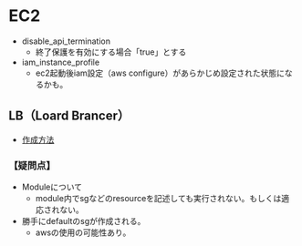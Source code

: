 # EC2

* disable_api_termination
  * 終了保護を有効にする場合「true」とする
* iam_instance_profile
  * ec2起動後iam設定（aws configure）があらかじめ設定された状態になるかも。

## LB（Loard Brancer）
  * [作成方法](https://dev.classmethod.jp/articles/terraform-alb/)
### 【疑問点】
  * Moduleについて
    * module内でsgなどのresourceを記述しても実行されない。もしくは適応されない。
  * 勝手にdefaultのsgが作成される。
    * awsの使用の可能性あり。
